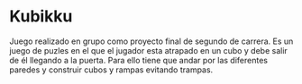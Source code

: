 # Kubikku
Juego realizado  en grupo como proyecto final de segundo de carrera. Es un juego de puzles en el que el jugador esta atrapado en un cubo y debe salir de él llegando a la puerta. Para ello tiene que andar por las diferentes paredes y construir cubos y rampas evitando trampas.
